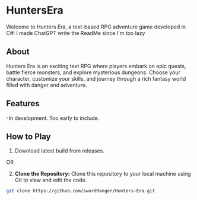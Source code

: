# HuntersEra

Welcome to Hunters Era, a text-based RPG adventure game developed in C#!
I made ChatGPT write the ReadMe since I'm too lazy

## About

Hunters Era is an exciting text RPG where players embark on epic quests, battle fierce monsters, and explore mysterious dungeons. Choose your character, customize your skills, and journey through a rich fantasy world filled with danger and adventure.

## Features

-In development. Too early to include.

## How to Play

1. Download latest build from releases. 

OR

2. **Clone the Repository:** Clone this repository to your local machine using Git to view and edti the code.

```bash
git clone https://github.com/swordRanger/Hunters-Era.git
